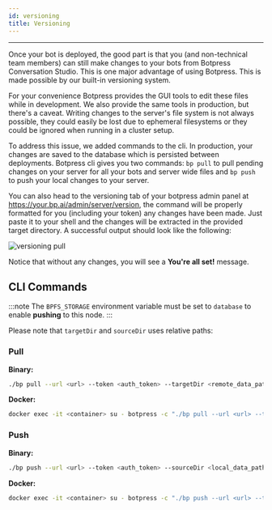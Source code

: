 ```yaml
---
id: versioning
title: Versioning
---
```


---

Once your bot is deployed, the good part is that you (and non-technical team members) can still make changes to your bots from Botpress Conversation Studio. This is one major advantage of using Botpress. This is made possible by our built-in versioning system.

For your convenience Botpress provides the GUI tools to edit these files while in development. We also provide the same tools in production, but there's a caveat. Writing changes to the server's file system is not always possible, they could easily be lost due to ephemeral filesystems or they could be ignored when running in a cluster setup.

To address this issue, we added commands to the cli. In production, your changes are saved to the database which is persisted between deployments. Botpress cli gives you two commands: `bp pull` to pull pending changes on your server for all your bots and server wide files and `bp push` to push your local changes to your server.

You can also head to the versioning tab of your botpress admin panel at https://your.bp.ai/admin/server/version, the command will be properly formatted for you (including your token) any changes have been made. Just paste it to your shell and the changes will be extracted in the provided target directory. A successful output should look like the following:

![versioning pull](/assets/versioning-pull.png)

Notice that without any changes, you will see a **You're all set!** message.

## CLI Commands

:::note
The `BPFS_STORAGE` environment variable must be set to `database` to enable **pushing** to this node.
:::

Please note that `targetDir` and `sourceDir` uses relative paths:

### Pull

**Binary:**

```bash
./bp pull --url <url> --token <auth_token> --targetDir <remote_data_path>
```

**Docker:**

```bash
docker exec -it <container> su - botpress -c "./bp pull --url <url> --token <auth_token> --targetDir <remote_data_path>"
```

### Push

**Binary:**

```bash
./bp push --url <url> --token <auth_token> --sourceDir <local_data_path>
```

**Docker:**

```bash
docker exec -it <container> su - botpress -c "./bp push --url <url> --token <auth_token> --sourceDir <local_data_path>"
```

